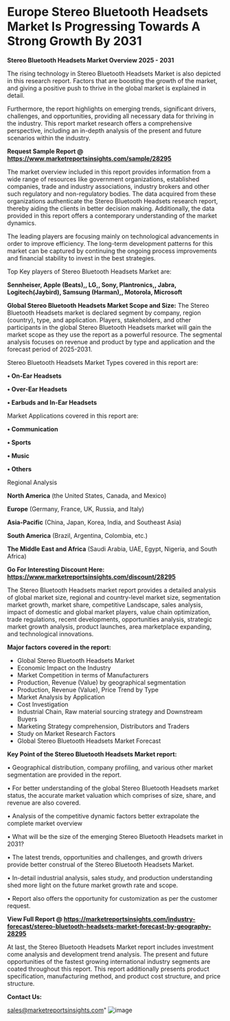 # Europe Stereo Bluetooth Headsets Market Is Progressing Towards A Strong Growth By 2031

<Strong> Stereo Bluetooth Headsets Market Overview 2025 - 2031</strong>

The rising technology in Stereo Bluetooth Headsets Market is also depicted in this research report. Factors that are boosting the growth of the market, and giving a positive push to thrive in the global market is explained in detail.

Furthermore, the report highlights on emerging trends, significant drivers, challenges, and opportunities, providing all necessary data for thriving in the industry. This report market research offers a comprehensive perspective, including an in-depth analysis of the present and future scenarios within the industry.

<strong>Request Sample Report @ <a href=https://www.marketreportsinsights.com/sample/28295>https://www.marketreportsinsights.com/sample/28295</a></strong>

The market overview included in this report provides information from a wide range of resources like government organizations, established companies, trade and industry associations, industry brokers and other such regulatory and non-regulatory bodies. The data acquired from these organizations authenticate the Stereo Bluetooth Headsets research report, thereby aiding the clients in better decision making. Additionally, the data provided in this report offers a contemporary understanding of the market dynamics.

The leading players are focusing mainly on technological advancements in order to improve efficiency. The long-term development patterns for this market can be captured by continuing the ongoing process improvements and financial stability to invest in the best strategies.

Top Key players of Stereo Bluetooth Headsets Market are:

<strong>Sennheiser, Apple (Beats),, LG,, Sony, Plantronics,, Jabra, Logitech(Jaybird), Samsung (Harman),, Motorola, Microsoft</strong>

<strong><b>Global Stereo Bluetooth Headsets Market Scope and Size:</b></strong>
The Stereo Bluetooth Headsets market is declared segment by company, region (country), type, and application. Players, stakeholders, and other participants in the global Stereo Bluetooth Headsets market will gain the market scope as they use the report as a powerful resource. The segmental analysis focuses on revenue and product by type and application and the forecast period of 2025-2031.

Stereo Bluetooth Headsets Market Types covered in this report are:

<strong>• On-Ear Headsets

• Over-Ear Headsets

• Earbuds and In-Ear Headsets</strong>

Market Applications covered in this report are:

<strong>• Communication

• Sports

• Music

• Others</strong> 

Regional Analysis

<strong>North America</strong> (the United States, Canada, and Mexico)

<strong>Europe</strong> (Germany, France, UK, Russia, and Italy)

<strong>Asia-Pacific</strong> (China, Japan, Korea, India, and Southeast Asia)

<strong>South America</strong> (Brazil, Argentina, Colombia, etc.)

<strong>The Middle East and Africa</strong> (Saudi Arabia, UAE, Egypt, Nigeria, and South Africa)

<strong>Go For Interesting Discount Here: <a href=https://www.marketreportsinsights.com/discount/28295>https://www.marketreportsinsights.com/discount/28295</a></strong>

The Stereo Bluetooth Headsets market report provides a detailed analysis of global market size, regional and country-level market size, segmentation market growth, market share, competitive Landscape, sales analysis, impact of domestic and global market players, value chain optimization, trade regulations, recent developments, opportunities analysis, strategic market growth analysis, product launches, area marketplace expanding, and technological innovations.

<strong><b>Major factors covered in the report:</b></strong>
<ul>
  <li>Global Stereo Bluetooth Headsets Market </li>
  <li>Economic Impact on the Industry</li>
  <li>Market Competition in terms of Manufacturers</li>
  <li>Production, Revenue (Value) by geographical segmentation</li>
  <li>Production, Revenue (Value), Price Trend by Type</li>
  <li>Market Analysis by Application</li>
  <li>Cost Investigation</li>
  <li>Industrial Chain, Raw material sourcing strategy and Downstream Buyers</li>
  <li>Marketing Strategy comprehension, Distributors and Traders</li>
  <li>Study on Market Research Factors</li>
  <li>Global Stereo Bluetooth Headsets Market Forecast</li>
</ul>

<strong><b>Key Point of the Stereo Bluetooth Headsets Market report:</b></strong>

• Geographical distribution, company profiling, and various other market segmentation are provided in the report.

• For better understanding of the global Stereo Bluetooth Headsets market status, the accurate market valuation which comprises of size, share, and revenue are also covered.

• Analysis of the competitive dynamic factors better extrapolate the complete market overview

• What will be the size of the emerging Stereo Bluetooth Headsets market in 2031?

• The latest trends, opportunities and challenges, and growth drivers provide better construal of the Stereo Bluetooth Headsets Market.

• In-detail industrial analysis, sales study, and production understanding shed more light on the future market growth rate and scope.

• Report also offers the opportunity for customization as per the customer request.

<strong><b>View Full Report @ <a href=https://marketreportsinsights.com/industry-forecast/stereo-bluetooth-headsets-market-forecast-by-geography-28295>https://marketreportsinsights.com/industry-forecast/stereo-bluetooth-headsets-market-forecast-by-geography-28295</a></b></strong>


At last, the Stereo Bluetooth Headsets Market report includes investment come analysis and development trend analysis. The present and future opportunities of the fastest growing international industry segments are coated throughout this report. This report additionally presents product specification, manufacturing method, and product cost structure, and price structure.

<strong>Contact Us:</strong>

sales@marketreportsinsights.com"
![image](https://github.com/user-attachments/assets/b485bcc7-eaec-4761-b551-c380f540e98a)
